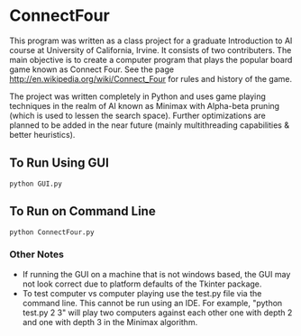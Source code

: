 # ConnectFour
This program was written as a class project for a graduate Introduction to AI
course at University of California, Irvine. It consists of two contributers. The
main objective is to create a computer program that plays the popular board game
known as Connect Four. See the page http://en.wikipedia.org/wiki/Connect_Four
for rules and history of the game. 

The project was written completely in Python and uses game playing techniques in
the realm of AI known as Minimax with Alpha-beta pruning (which is used to
lessen the search space). Further optimizations are planned to be added in the
near future (mainly multithreading capabilities & better heuristics).

## To Run Using GUI
`python GUI.py`

## To Run on Command Line
`python ConnectFour.py`

### Other Notes
* If running the GUI on a machine that is not windows based, the GUI may not
 look correct due to platform defaults of the Tkinter package.
* To test computer vs computer playing use the test.py file via the command
 line. This cannot be run using an IDE. For example, "python test.py 2 3" will
 play two computers against each other one with depth 2 and one with depth 3 in
 the Minimax algorithm.
